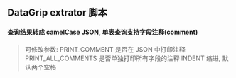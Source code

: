## DataGrip extrator 脚本

#### 查询结果转成 camelCase JSON, 单表查询支持字段注释(comment)

> 可修改参数:
> PRINT_COMMENT       是否在 JSON 中打印注释
> PRINT_ALL_COMMENTS  是否单独打印所有字段的注释
> INDENT              缩进, 默认两个空格